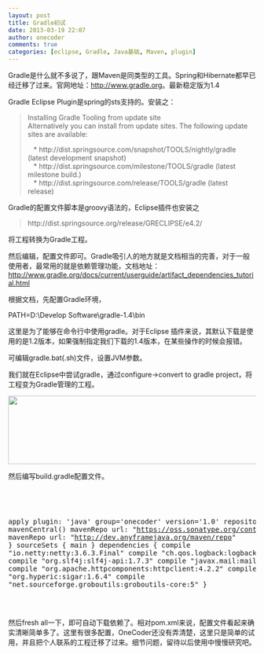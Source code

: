 ```yaml
---
layout: post
title: Gradle初试
date: 2013-03-19 22:07
author: onecoder
comments: true
categories: [eclipse, Gradle, Java基础, Maven, plugin]
---
```

<p>
	Gradle是什么就不多说了，跟Maven是同类型的工具。Spring和Hibernate都早已经迁移了过来。官网地址：<a href="http://www.gradle.org">http://www.gradle.org</a>。最新稳定版为1.4</p>
<p>
	Gradle Eclipse Plugin是spring的sts支持的。安装之：</p>
<blockquote>
	<p>
		Installing Gradle Tooling from update site<br />
		Alternatively you can install from update sites. The following update sites are available:</p>
	<p>
		&nbsp;&nbsp; * http://dist.springsource.com/snapshot/TOOLS/nightly/gradle (latest development snapshot)<br />
		&nbsp;&nbsp; * http://dist.springsource.com/milestone/TOOLS/gradle (latest milestone build.)<br />
		&nbsp;&nbsp; * http://dist.springsource.com/release/TOOLS/gradle (latest release)</p>
</blockquote>
<p>
	Gradle的配置文件脚本是groovy语法的，Eclipse插件也安装之</p>
<blockquote>
	<p>
		http://dist.springsource.org/release/GRECLIPSE/e4.2/</p>
</blockquote>
<p>
	将工程转换为Gradle工程。</p>
<p>
	然后编辑，配置文件即可。Gradle吸引人的地方就是文档相当的完善，对于一般使用者，最常用的就是依赖管理功能，文档地址：<a href="http://www.gradle.org/docs/current/userguide/artifact_dependencies_tutorial.html">http://www.gradle.org/docs/current/userguide/artifact_dependencies_tutorial.html</a></p>
<p>
	根据文档，先配置Gradle环境，</p>
<p>
	PATH=D:\Develop Software\gradle-1.4\bin</p>
<p>
	这里是为了能够在命令行中使用gradle。对于Eclipse 插件来说，其默认下载是使用的是1.2版本，如果强制指定我们下载的1.4版本，在某些操作的时候会报错。</p>
<p>
	可编辑gradle.bat(.sh)文件，设置JVM参数。</p>
<p>
	我们就在Eclipse中尝试gradle，通过configure-&gt;convert to gradle project，将工程变为Gradle管理的工程。</p>
<p style="text-align: center;">
	<img alt="" src="http://onecoder.qiniudn.com/8wuliao/CIS3KSBi/OqHZL.png" style="width: 630px; height: 139px;" /></p>
<p>
	然后编写build.gradle配置文件。</p>
<p>
	&nbsp;</p>
<pre class="brush:java;first-line:1;pad-line-numbers:true;highlight:null;collapse:false;">




apply plugin: &#39;java&#39;
group=&#39;onecoder&#39;
version=&#39;1.0&#39;
repositories {
mavenCentral()
mavenRepo url: &quot;https://oss.sonatype.org/content/repositories/opensymphony-releases&quot;
mavenRepo url: &quot;http://dev.anyframejava.org/maven/repo&quot;
}
sourceSets {
main
}
dependencies {
compile &quot;io.netty:netty:3.6.3.Final&quot;
compile &quot;ch.qos.logback:logback-core:1.0.7&quot;
compile &quot;org.slf4j:slf4j-api:1.7.3&quot;
compile &quot;javax.mail:mail:1.4.4&quot;
compile &quot;org.apache.httpcomponents:httpclient:4.2.2&quot;
compile &quot;org.hyperic:sigar:1.6.4&quot;
compile &quot;net.sourceforge.groboutils:groboutils-core:5&quot;
}
</pre>
<br />
<p>
	然后fresh all一下，即可自动下载依赖了。相对pom.xml来说，配置文件看起来确实清晰简单多了。这里有很多配置，OneCoder还没有弄清楚，这里只是简单的试用，并且把个人联系的工程迁移了过来。细节问题，留待以后使用中慢慢研究吧。<br />
	&nbsp;</p>


